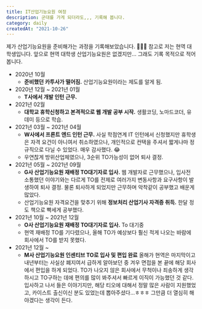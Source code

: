 ```yaml
---
title: IT산업기능요원 여정
description: 군대를 가게 되더라도,,, 기록해 봅니다.
category: daily
createdAt: "2021-10-26"
---
```


제가 산업기능요원을 준비해가는 과정을 기록해보았습니다. 🙂🙂🙂 참고로 저는 현역 대학생입니다. 앞으로 현역 대학생 산업기능요원은 없겠지만... 그래도 기록 목적으로 적어봅니다.

- 2020년 10월
  - **준비했던 카투사가 떨어짐.** 산업기능요원이라는 제도를 알게 됨.
- 2020년 12월 ~ 2021년 01월
  - **T사에서 개발 인턴 근무.**
- 2021년 02월
  - **대학교 휴학신청하고 본격적으로 웹 개발 공부 시작.** 생활코딩, 노마드코더, 유데미 등으로 학습.
- 2021년 03월 ~ 2021년 04월
  - **W사에서 프론트 엔드 인턴 근무.** 사실 학점연계 IT 인턴에서 신청했지만 휴학생은 자격 요건이 아니여서 취소하였으나, 개인적으로 컨택을 주셔서 짧게나마 정규직으로 다닐 수 있었다. 매우 감사했다. 😂
  - 우연찮게 방위산업체였으나, 3순위 TO가능성이 없어 퇴사 결정.
- 2021년 05월 ~ 2021년 09월
  - **G사 산업기능요원 재배정 TO대기자로 입사.** 웹 개발자로 근무했으나, 입사전 소통했던 이야기와는 다르게 TO를 전제로 여러가지 변동사항과 요구사항이 발생하여 퇴사 결정. 물론 퇴사하게 되었지만 근무하며 악착같이 공부했고 배운게 많았다.
  - 산업기능요원 자격요건을 맞추기 위해 **정보처리 산업기사 자격증 취득.** 한달 정도 책으로 빡세게 공부했다.
- 2021년 10월 ~ 2021년 12월
  - **O사 산업기능요원 재배정 TO대기자로 입사.** To 대기중
  - 현역 재배정 TO를 기다렸으나, 올해 TO가 예상보다 훨신 적게 나오는 바람에 회사에서 TO를 받지 못했다.
- 2021년 12월 ~
  - **M사 산업기능요원 인센티브 TO로 입사 및 편입 완료** 올해가 현역은 마지막이고 내년부터는 사실상 폐지여서 급하게 알아보던 중 겨우 면접을 본 끝에 해당 회사에서 편입을 하게 되었다. TO가 나오지 않은 회사에서 무척이나 죄송하게 생각하시고 TO구하는 데에 편의를 많이 봐주셔서 빠르게 이직이 가능했던 것 같다. 입사하고 나서 들은 이야기지만, 해당 티오에 대해서 정말 많은 사람이 지원했었고, 카이스트 출신이신 분도 있었는데 뽑아주셨다...ㅎㅎㅎ 그만큼 더 열심히 해야겠다는 생각이 든다.